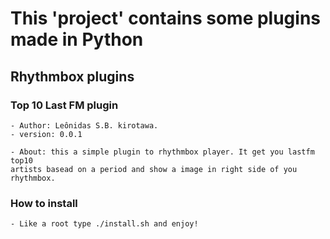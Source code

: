 #  This 'project' contains some plugins made in Python ##

##  Rhythmbox plugins

### Top 10 Last FM plugin

    - Author: Leônidas S.B. kirotawa.
    - version: 0.0.1

    - About: this a simple plugin to rhythmbox player. It get you lastfm top10 
    artists basead on a period and show a image in right side of you rhythmbox.

### How to install #

    - Like a root type ./install.sh and enjoy!



